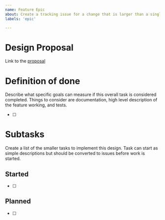 ```yaml
---
name: Feature Epic
about: Create a tracking issue for a change that is larger than a single task
labels: 'epic'

---
```


# Design Proposal

Link to the [proposal](https://github.com/replicatedhq/troubleshoot/tree/main/design/template.md)

# Definition of done

Describe what specific goals can measure if this overall task is considered completed. Things to consider are documentation, high level description of the feature working, and tests.

* [ ]

# Subtasks

Create a list of the smaller tasks to implement this design. Task can start as simple descriptions but should be converted to issues before work is started.

## Started

* [ ]

## Planned

* [ ]
